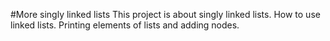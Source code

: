 #More singly linked lists
This project is about singly linked lists.
How to use linked lists.
Printing elements of lists and adding nodes.